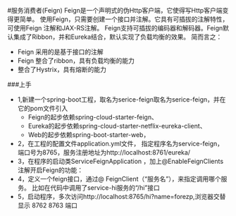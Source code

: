#服务消费者(Feign)
Feign是一个声明式的伪Http客户端，它使得写Http客户端变得更简单。
使用Feign，只需要创建一个接口并注解。它具有可插拔的注解特性，可使用Feign 注解和JAX-RS注解。
Feign支持可插拔的编码器和解码器。Feign默认集成了Ribbon，并和Eureka结合，默认实现了负载均衡的效果。
简而言之：
* Feign 采用的是基于接口的注解
* Feign 整合了ribbon，具有负载均衡的能力
* 整合了Hystrix，具有熔断的能力

###上手
* 1,新建一个spring-boot工程，取名为serice-feign取名为serice-feign，并在它的pom文件引入
    * Feign的起步依赖spring-cloud-starter-feign、
    * Eureka的起步依赖spring-cloud-starter-netflix-eureka-client、
    * Web的起步依赖spring-boot-starter-web，
* 2，在工程的配置文件application.yml文件，
        指定程序名为service-feign，端口号为8765，服务注册地址为http://localhost:8761/eureka/ 
* 3，在程序的启动类ServiceFeignApplication ，加上@EnableFeignClients注解开启Feign的功能：
* 4，定义一个feign接口，通过@ FeignClient（“服务名”），来指定调用哪个服务。
    比如在代码中调用了service-hi服务的“/hi”接口
* 5，启动程序，多次访问http://localhost:8765/hi?name=forezp,浏览器交替显示  8762  8763 端口